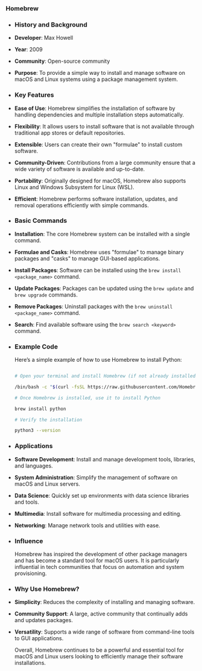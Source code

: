 ### **Homebrew**
- ### **History and Background**
- **Developer**: Max Howell
- **Year**: 2009
- **Community**: Open-source community
- **Purpose**: To provide a simple way to install and manage software on macOS and Linux systems using a package management system.
- ### **Key Features**
- **Ease of Use**: Homebrew simplifies the installation of software by handling dependencies and multiple installation steps automatically.
- **Flexibility**: It allows users to install software that is not available through traditional app stores or default repositories.
- **Extensible**: Users can create their own "formulae" to install custom software.
- **Community-Driven**: Contributions from a large community ensure that a wide variety of software is available and up-to-date.
- **Portability**: Originally designed for macOS, Homebrew also supports Linux and Windows Subsystem for Linux (WSL).
- **Efficient**: Homebrew performs software installation, updates, and removal operations efficiently with simple commands.
- ### **Basic Commands**
- **Installation**: The core Homebrew system can be installed with a single command.
- **Formulae and Casks**: Homebrew uses "formulae" to manage binary packages and "casks" to manage GUI-based applications.
- **Install Packages**: Software can be installed using the `brew install <package_name>` command.
- **Update Packages**: Packages can be updated using the `brew update` and `brew upgrade` commands.
- **Remove Packages**: Uninstall packages with the `brew uninstall <package_name>` command.
- **Search**: Find available software using the `brew search <keyword>` command.
- ### **Example Code**
  
  Here’s a simple example of how to use Homebrew to install Python:
  
  ```sh
  
  # Open your terminal and install Homebrew (if not already installed)
  
  /bin/bash -c "$(curl -fsSL https://raw.githubusercontent.com/Homebrew/install/HEAD/install.sh)"
  
  # Once Homebrew is installed, use it to install Python
  
  brew install python
  
  # Verify the installation
  
  python3 --version
  
  ```
- ### **Applications**
- **Software Development**: Install and manage development tools, libraries, and languages.
- **System Administration**: Simplify the management of software on macOS and Linux servers.
- **Data Science**: Quickly set up environments with data science libraries and tools.
- **Multimedia**: Install software for multimedia processing and editing.
- **Networking**: Manage network tools and utilities with ease.
- ### **Influence**
  
  Homebrew has inspired the development of other package managers and has become a standard tool for macOS users. It is particularly influential in tech communities that focus on automation and system provisioning.
- ### **Why Use Homebrew?**
- **Simplicity**: Reduces the complexity of installing and managing software.
- **Community Support**: A large, active community that continually adds and updates packages.
- **Versatility**: Supports a wide range of software from command-line tools to GUI applications.
  
  Overall, Homebrew continues to be a powerful and essential tool for macOS and Linux users looking to efficiently manage their software installations.